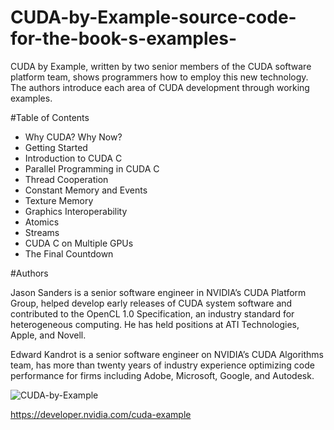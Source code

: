 # CUDA-by-Example-source-code-for-the-book-s-examples-
 CUDA by Example, written by two senior members of the CUDA software platform team, shows programmers how to employ this new technology.  The authors introduce each area of CUDA development through working examples. 

#Table of Contents

- Why CUDA? Why Now?
- Getting Started
- Introduction to CUDA C
- Parallel Programming in CUDA C
- Thread Cooperation
- Constant Memory and Events
- Texture Memory
- Graphics Interoperability
- Atomics
- Streams
- CUDA C on Multiple GPUs
- The Final Countdown


#Authors

Jason Sanders is a senior software engineer in NVIDIA’s CUDA Platform Group, helped develop early releases of CUDA system software and contributed to the OpenCL 1.0 Specification, an industry standard for heterogeneous computing. He has held positions at ATI Technologies, Apple, and Novell.

Edward Kandrot is a senior software engineer on NVIDIA’s CUDA Algorithms team, has more than twenty years of industry experience optimizing code performance for firms including Adobe, Microsoft, Google, and Autodesk.




![CUDA-by-Example](https://github.com/CodedK/CUDA-by-Example-source-code-for-the-book-s-examples-/blob/master/Pearson_CUDA_BookCover.jpg)


https://developer.nvidia.com/cuda-example

